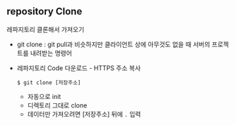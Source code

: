 ## repository Clone

레파지토리 클론해서 가져오기

- git clone : git pull과 비슷하지만 클라이언트 상에 아무것도 없을 때 서버의 프로젝트를 내려받는 명령어
- 레파지토리 Code 다운로드 - HTTPS 주소 복사

  ```
  $ git clone [저장주소]
  ```
  - 자동으로 init
  - 디렉토리 그대로 clone
  - 데이터만 가져오려면 [저장주소] 뒤에 `.` 입력
